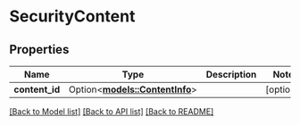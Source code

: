 # SecurityContent

## Properties

Name | Type | Description | Notes
------------ | ------------- | ------------- | -------------
**content_id** | Option<[**models::ContentInfo**](ContentInfo.md)> |  | [optional]

[[Back to Model list]](../README.md#documentation-for-models) [[Back to API list]](../README.md#documentation-for-api-endpoints) [[Back to README]](../README.md)


